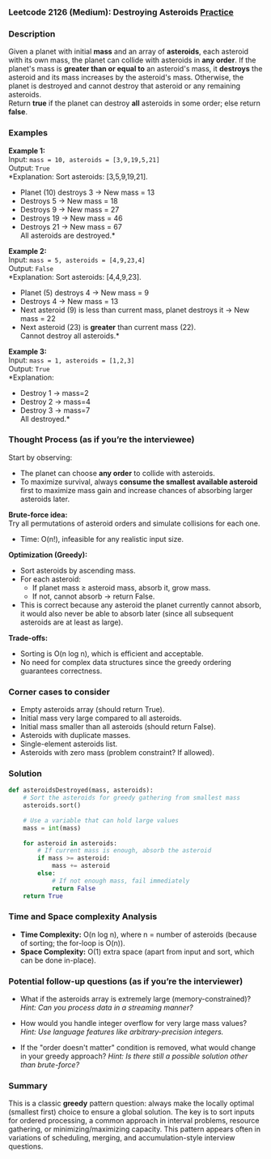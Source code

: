 ### Leetcode 2126 (Medium): Destroying Asteroids [Practice](https://leetcode.com/problems/destroying-asteroids)

### Description  
Given a planet with initial **mass** and an array of **asteroids**, each asteroid with its own mass, the planet can collide with asteroids in **any order**. If the planet's mass is **greater than or equal to** an asteroid's mass, it **destroys** the asteroid and its mass increases by the asteroid's mass. Otherwise, the planet is destroyed and cannot destroy that asteroid or any remaining asteroids.  
Return **true** if the planet can destroy **all** asteroids in some order; else return **false**.

### Examples  

**Example 1:**  
Input: `mass = 10, asteroids = [3,9,19,5,21]`  
Output: `True`  
*Explanation: Sort asteroids: [3,5,9,19,21].  
- Planet (10) destroys 3 → New mass = 13  
- Destroys 5 → New mass = 18  
- Destroys 9 → New mass = 27  
- Destroys 19 → New mass = 46  
- Destroys 21 → New mass = 67  
All asteroids are destroyed.*

**Example 2:**  
Input: `mass = 5, asteroids = [4,9,23,4]`  
Output: `False`  
*Explanation: Sort asteroids: [4,4,9,23].  
- Planet (5) destroys 4 → New mass = 9  
- Destroys 4 → New mass = 13  
- Next asteroid (9) is less than current mass, planet destroys it → New mass = 22  
- Next asteroid (23) is **greater** than current mass (22).  
Cannot destroy all asteroids.*

**Example 3:**  
Input: `mass = 1, asteroids = [1,2,3]`  
Output: `True`  
*Explanation:  
- Destroy 1 → mass=2  
- Destroy 2 → mass=4  
- Destroy 3 → mass=7  
All destroyed.*

### Thought Process (as if you’re the interviewee)  

Start by observing:
- The planet can choose **any order** to collide with asteroids.
- To maximize survival, always **consume the smallest available asteroid** first to maximize mass gain and increase chances of absorbing larger asteroids later.

**Brute-force idea:**  
Try all permutations of asteroid orders and simulate collisions for each one.  
- Time: O(n!), infeasible for any realistic input size.

**Optimization (Greedy):**  
- Sort asteroids by ascending mass.  
- For each asteroid:
  - If planet mass ≥ asteroid mass, absorb it, grow mass.
  - If not, cannot absorb → return False.
- This is correct because any asteroid the planet currently cannot absorb, it would also never be able to absorb later (since all subsequent asteroids are at least as large).

**Trade-offs:**  
- Sorting is O(n log n), which is efficient and acceptable.
- No need for complex data structures since the greedy ordering guarantees correctness.

### Corner cases to consider  
- Empty asteroids array (should return True).
- Initial mass very large compared to all asteroids.
- Initial mass smaller than all asteroids (should return False).
- Asteroids with duplicate masses.
- Single-element asteroids list.
- Asteroids with zero mass (problem constraint? If allowed).

### Solution

```python
def asteroidsDestroyed(mass, asteroids):
    # Sort the asteroids for greedy gathering from smallest mass
    asteroids.sort()
    
    # Use a variable that can hold large values
    mass = int(mass)
    
    for asteroid in asteroids:
        # If current mass is enough, absorb the asteroid
        if mass >= asteroid:
            mass += asteroid
        else:
            # If not enough mass, fail immediately
            return False
    return True
```

### Time and Space complexity Analysis  

- **Time Complexity:** O(n log n), where n = number of asteroids (because of sorting; the for-loop is O(n)).
- **Space Complexity:** O(1) extra space (apart from input and sort, which can be done in-place).

### Potential follow-up questions (as if you’re the interviewer)  

- What if the asteroids array is extremely large (memory-constrained)?
  *Hint: Can you process data in a streaming manner?*

- How would you handle integer overflow for very large mass values?
  *Hint: Use language features like arbitrary-precision integers.*

- If the "order doesn't matter" condition is removed, what would change in your greedy approach?
  *Hint: Is there still a possible solution other than brute-force?*

### Summary
This is a classic **greedy** pattern question: always make the locally optimal (smallest first) choice to ensure a global solution. The key is to sort inputs for ordered processing, a common approach in interval problems, resource gathering, or minimizing/maximizing capacity. This pattern appears often in variations of scheduling, merging, and accumulation-style interview questions.